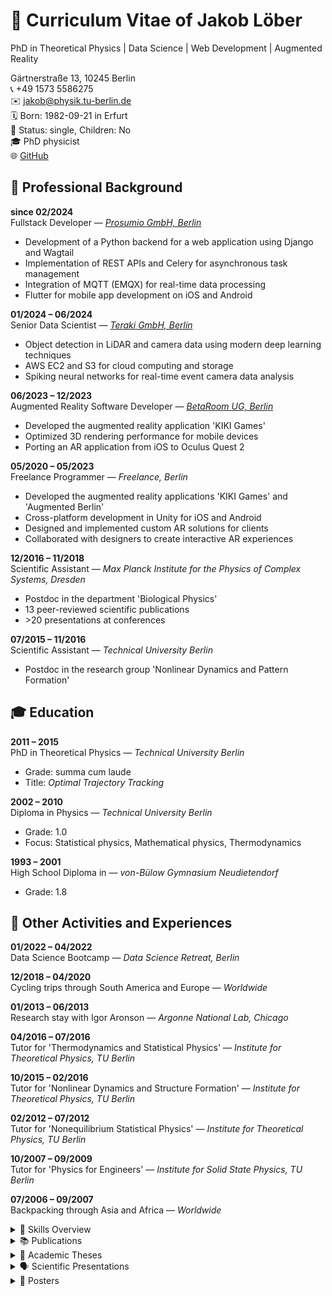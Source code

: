 # 📄 Curriculum Vitae of Jakob Löber

PhD in Theoretical Physics | Data Science | Web Development | Augmented Reality

Gärtnerstraße 13, 10245 Berlin  
📞 +49 1573 5586275  
✉️ jakob@physik.tu-berlin.de  
🗓️ Born: 1982-09-21 in Erfurt  
💼 Status: single, Children: No  
🎓 PhD physicist  
🌐 [GitHub](https://github.com/jakobatgithub)

## 💼 Professional Background

**since 02/2024**  
Fullstack Developer — *[Prosumio GmbH, Berlin](https://prosumio.de/)*
- Development of a Python backend for a web application using Django and Wagtail
- Implementation of REST APIs and Celery for asynchronous task management
- Integration of MQTT (EMQX) for real-time data processing
- Flutter for mobile app development on iOS and Android

**01/2024 – 06/2024**  
Senior Data Scientist — *[Teraki GmbH, Berlin](https://www.teraki.com/)*
- Object detection in LiDAR and camera data using modern deep learning techniques
- AWS EC2 and S3 for cloud computing and storage
- Spiking neural networks for real-time event camera data analysis

**06/2023 – 12/2023**  
Augmented Reality Software Developer — *[BetaRoom UG, Berlin](https://www.betaroom.vision/)*
- Developed the augmented reality application 'KIKI Games'
- Optimized 3D rendering performance for mobile devices
- Porting an AR application from iOS to Oculus Quest 2

**05/2020 – 05/2023**  
Freelance Programmer — *Freelance, Berlin*
- Developed the augmented reality applications 'KIKI Games' and 'Augmented Berlin'
- Cross-platform development in Unity for iOS and Android
- Designed and implemented custom AR solutions for clients
- Collaborated with designers to create interactive AR experiences

**12/2016 – 11/2018**  
Scientific Assistant — *Max Planck Institute for the Physics of Complex Systems, Dresden*
- Postdoc in the department 'Biological Physics'
- 13 peer-reviewed scientific publications
- \>20 presentations at conferences

**07/2015 – 11/2016**  
Scientific Assistant — *Technical University Berlin*
- Postdoc in the research group 'Nonlinear Dynamics and Pattern Formation'

## 🎓 Education

**2011 – 2015**  
PhD in Theoretical Physics — *Technical University Berlin*
- Grade: summa cum laude
- Title: *Optimal Trajectory Tracking*

**2002 – 2010**  
Diploma in Physics — *Technical University Berlin*
- Grade: 1.0
- Focus: Statistical physics, Mathematical physics, Thermodynamics

**1993 – 2001**  
High School Diploma in  — *von-Bülow Gymnasium Neudietendorf*
- Grade: 1.8

## 🌟 Other Activities and Experiences

**01/2022 – 04/2022**  
Data Science Bootcamp — *Data Science Retreat, Berlin*

**12/2018 – 04/2020**  
Cycling trips through South America and Europe — *Worldwide*

**01/2013 – 06/2013**  
Research stay with Igor Aronson — *Argonne National Lab, Chicago*

**04/2016 – 07/2016**  
Tutor for 'Thermodynamics and Statistical Physics' — *Institute for Theoretical Physics, TU Berlin*

**10/2015 – 02/2016**  
Tutor for 'Nonlinear Dynamics and Structure Formation' — *Institute for Theoretical Physics, TU Berlin*

**02/2012 – 07/2012**  
Tutor for 'Nonequilibrium Statistical Physics' — *Institute for Theoretical Physics, TU Berlin*

**10/2007 – 09/2009**  
Tutor for 'Physics for Engineers' — *Institute for Solid State Physics, TU Berlin*

**07/2006 – 09/2007**  
Backpacking through Asia and Africa — *Worldwide*


<details>
<summary>🧰 Skills Overview</summary>

# 🧰 Skills Overview

<table><tr>
<th align='left' style='padding-right: 20px;'><strong>Programming Languages</strong></th>
<th align='left' style='padding-right: 20px;'><strong>Python Ecosystem</strong></th>
<th align='left' style='padding-right: 20px;'><strong>Machine Learning & AI</strong></th>
<th align='left' style='padding-right: 20px;'><strong>Scientific & Engineering Tools</strong></th>
<th align='left' style='padding-right: 20px;'><strong>Web Development & Backend</strong></th>
<th align='left' style='padding-right: 20px;'><strong>DevOps, CI/CD & Tooling</strong></th>
<th align='left' style='padding-right: 20px;'><strong>Testing & Code Quality</strong></th>
</tr>
<tr>
<td style='padding-right: 20px;'>[■■■■■■■■■□]<br>Python</td>
<td style='padding-right: 20px;'>[■■■■■■■■□□]<br>NumPy</td>
<td style='padding-right: 20px;'>[■■■■■■■■■□]<br>CNNs</td>
<td style='padding-right: 20px;'>[■■■■■■■■■■]<br>Mathematica</td>
<td style='padding-right: 20px;'>[■■■■■■■■■□]<br>Django</td>
<td style='padding-right: 20px;'>[■■■■■■■■■□]<br>Git</td>
<td style='padding-right: 20px;'>[■■■■■■■■□□]<br>unittest</td>
</tr>
<tr>
<td style='padding-right: 20px;'>[■■■■■□□□□□]<br>C#</td>
<td style='padding-right: 20px;'>[■■■■■■■■□□]<br>matplotlib</td>
<td style='padding-right: 20px;'>[■■■■■■■□□□]<br>Deep Learning</td>
<td style='padding-right: 20px;'>[■■■■■■■■□□]<br>Lyx</td>
<td style='padding-right: 20px;'>[■■■■■■■■□□]<br>MQTT (EMQX)</td>
<td style='padding-right: 20px;'>[■■■■■■■■□□]<br>Docker</td>
<td style='padding-right: 20px;'>[■■■■■■■■□□]<br>TTD (Test-Driven Development)</td>
</tr>
<tr>
<td style='padding-right: 20px;'>[■■■■■□□□□□]<br>Dart</td>
<td style='padding-right: 20px;'>[■■■■■■■□□□]<br>PyTorch</td>
<td style='padding-right: 20px;'>[■■■■■■■□□□]<br>Reinforcement Learning</td>
<td style='padding-right: 20px;'>[■■■■■■■□□□]<br>LaTeX</td>
<td style='padding-right: 20px;'>[■■■■■■■□□□]<br>Wagtail</td>
<td style='padding-right: 20px;'>[■■■■■■□□□□]<br>Bitbucket</td>
<td style='padding-right: 20px;'>[■■■■■■□□□□]<br>coverage.py</td>
</tr>
<tr>
<td style='padding-right: 20px;'>[■■■■□□□□□□]<br>C/C++</td>
<td style='padding-right: 20px;'>[■■■■■■■□□□]<br>pip</td>
<td style='padding-right: 20px;'>[■■■■■■□□□□]<br>Numerical optimization</td>
<td style='padding-right: 20px;'>[■■■■■□□□□□]<br>LiDAR</td>
<td style='padding-right: 20px;'>[■■■■■■□□□□]<br>REST APIs</td>
<td style='padding-right: 20px;'>[■■■■■□□□□□]<br>make</td>
<td style='padding-right: 20px;'>[■■■■□□□□□□]<br>pytest</td>
</tr>
<tr>
<td style='padding-right: 20px;'>[■■■□□□□□□□]<br>Java</td>
<td style='padding-right: 20px;'>[■■■■■■■□□□]<br>Jupyter Notebook</td>
<td style='padding-right: 20px;'>[■■■■■■□□□□]<br>Q-learning</td>
<td style='padding-right: 20px;'>[■■■■□□□□□□]<br>Matlab</td>
<td style='padding-right: 20px;'>[■■■■■■□□□□]<br>Celery</td>
<td style='padding-right: 20px;'>[■■■■■□□□□□]<br>Bitbucket CI/CD pipeline</td>
<td style='padding-right: 20px;'>[■■■■□□□□□□]<br>Ruff</td>
</tr>
<tr>
<td style='padding-right: 20px;'>[■■■□□□□□□□]<br>JSON</td>
<td style='padding-right: 20px;'>[■■■■■□□□□□]<br>SciPy</td>
<td style='padding-right: 20px;'>[■■■■■■□□□□]<br>Copilot</td>
<td style='padding-right: 20px;'>[■■■□□□□□□□]<br>ROS</td>
<td style='padding-right: 20px;'>[■■■■■□□□□□]<br>PostgreSQL</td>
<td style='padding-right: 20px;'>[■■■■□□□□□□]<br>AWS</td>
<td style='padding-right: 20px;'>[■■□□□□□□□□]<br>Black</td>
</tr>
<tr>
<td style='padding-right: 20px;'>[■■□□□□□□□□]<br>JavaScript</td>
<td style='padding-right: 20px;'>[■■■■■□□□□□]<br>Conda</td>
<td style='padding-right: 20px;'>[■■■■■□□□□□]<br>wandb</td>
<td style='padding-right: 20px;'>[■■□□□□□□□□]<br>LabView</td>
<td style='padding-right: 20px;'>[■■■■■□□□□□]<br>Firebase</td>
<td style='padding-right: 20px;'>[■■□□□□□□□□]<br>Kubernetes</td>
<td></td>
</tr>
<tr>
<td style='padding-right: 20px;'>[■□□□□□□□□□]<br>HTML</td>
<td style='padding-right: 20px;'>[■■■■■□□□□□]<br>scikit-learn</td>
<td style='padding-right: 20px;'>[■■■■■□□□□□]<br>Object Detection (YOLO)</td>
<td></td>
<td style='padding-right: 20px;'>[■■■■■□□□□□]<br>SQLite</td>
<td></td>
<td></td>
</tr>
<tr>
<td style='padding-right: 20px;'>[■□□□□□□□□□]<br>CSS</td>
<td style='padding-right: 20px;'>[■■■■■□□□□□]<br>virtualenv</td>
<td style='padding-right: 20px;'>[■■■■□□□□□□]<br>Modern Hopfield Networks</td>
<td></td>
<td style='padding-right: 20px;'>[■■■■■□□□□□]<br>JWT</td>
<td></td>
<td></td>
</tr>
<tr>
<td></td>
<td style='padding-right: 20px;'>[■■■■■□□□□□]<br>SymPy</td>
<td style='padding-right: 20px;'>[■■■□□□□□□□]<br>Comet</td>
<td></td>
<td style='padding-right: 20px;'>[■■■■□□□□□□]<br>Redis</td>
<td></td>
<td></td>
</tr>
<tr>
<td></td>
<td style='padding-right: 20px;'>[■■■■■□□□□□]<br>TensorFlow</td>
<td></td>
<td></td>
<td style='padding-right: 20px;'>[■■□□□□□□□□]<br>Nginx</td>
<td></td>
<td></td>
</tr>
<tr>
<td></td>
<td style='padding-right: 20px;'>[■■■■□□□□□□]<br>Pandas</td>
<td></td>
<td></td>
<td style='padding-right: 20px;'>[■■□□□□□□□□]<br>MySQL</td>
<td></td>
<td></td>
</tr>
<tr>
<td></td>
<td style='padding-right: 20px;'>[■■■■□□□□□□]<br>typing (type hints)</td>
<td></td>
<td></td>
<td style='padding-right: 20px;'>[■■□□□□□□□□]<br>Jinja</td>
<td></td>
<td></td>
</tr>
<tr>
<td></td>
<td style='padding-right: 20px;'>[■■■■□□□□□□]<br>Poetry</td>
<td></td>
<td></td>
<td></td>
<td></td>
<td></td>
</tr>
<tr>
<td></td>
<td style='padding-right: 20px;'>[■■■□□□□□□□]<br>Plotly</td>
<td></td>
<td></td>
<td></td>
<td></td>
<td></td>
</tr>
<tr>
<td></td>
<td style='padding-right: 20px;'>[■■■□□□□□□□]<br>seaborn</td>
<td></td>
<td></td>
<td></td>
<td></td>
<td></td>
</tr>
<tr>
<td></td>
<td style='padding-right: 20px;'>[■■■□□□□□□□]<br>PyTorch Lightning</td>
<td></td>
<td></td>
<td></td>
<td></td>
<td></td>
</tr>
<tr>
<td></td>
<td style='padding-right: 20px;'>[■■■□□□□□□□]<br>Keras</td>
<td></td>
<td></td>
<td></td>
<td></td>
<td></td>
</tr>
<tr>
<td></td>
<td style='padding-right: 20px;'>[■■□□□□□□□□]<br>h5py</td>
<td></td>
<td></td>
<td></td>
<td></td>
<td></td>
</tr>
</table>

<table><tr>
<th align='left' style='padding-right: 20px;'><strong>Mobile & Cross-Platform Development</strong></th>
<th align='left' style='padding-right: 20px;'><strong>Visualization, UI & Graphics</strong></th>
<th align='left' style='padding-right: 20px;'><strong>Operating Systems & Shell</strong></th>
<th align='left' style='padding-right: 20px;'><strong>Project & Team Collaboration</strong></th>
<th align='left' style='padding-right: 20px;'><strong>Markup & Documentation</strong></th>
<th align='left' style='padding-right: 20px;'><strong>Soft Skills & Meta Skills</strong></th>
<th align='left' style='padding-right: 20px;'></th>
</tr>
<tr>
<td style='padding-right: 20px;'>[■■■■■■□□□□]<br>Flutter</td>
<td style='padding-right: 20px;'>[■■■■■■■■□□]<br>OpenCV</td>
<td style='padding-right: 20px;'>[■■■■■■■■■□]<br>Linux (Ubuntu, Debian)</td>
<td style='padding-right: 20px;'>[■■■■■■■■□□]<br>Jira</td>
<td style='padding-right: 20px;'>[■■■■■■■■■□]<br>Lyx</td>
<td style='padding-right: 20px;'>[■■■■■■■■■□]<br>Scientific Writing</td>
<td></td>
</tr>
<tr>
<td style='padding-right: 20px;'>[■■■■■■□□□□]<br>iOS</td>
<td style='padding-right: 20px;'>[■■■■■■■■□□]<br>Unity</td>
<td style='padding-right: 20px;'>[■■■■■■■□□□]<br>bash</td>
<td style='padding-right: 20px;'>[■■■■■■□□□□]<br>Slack</td>
<td style='padding-right: 20px;'>[■■■■■■■■□□]<br>LaTeX</td>
<td style='padding-right: 20px;'>[■■■■■■■■■□]<br>Research Skills</td>
<td></td>
</tr>
<tr>
<td style='padding-right: 20px;'>[■■■■■□□□□□]<br>Android Studio</td>
<td style='padding-right: 20px;'>[■■■■■■□□□□]<br>Computer Vision</td>
<td style='padding-right: 20px;'>[■■■■■■■□□□]<br>ssh</td>
<td style='padding-right: 20px;'>[■■■■■□□□□□]<br>Confluence</td>
<td style='padding-right: 20px;'>[■■■■■■□□□□]<br>Markdown</td>
<td style='padding-right: 20px;'>[■■■■■■■■□□]<br>University Teaching</td>
<td></td>
</tr>
<tr>
<td style='padding-right: 20px;'>[■■■■□□□□□□]<br>Android</td>
<td style='padding-right: 20px;'>[■■■■■■□□□□]<br>3D Visualization</td>
<td style='padding-right: 20px;'>[■■■■■□□□□□]<br>GCC</td>
<td style='padding-right: 20px;'>[■■■■■□□□□□]<br>Chrome</td>
<td></td>
<td style='padding-right: 20px;'>[■■■■■■■■□□]<br>Presentation Skills</td>
<td></td>
</tr>
<tr>
<td style='padding-right: 20px;'>[■■■□□□□□□□]<br>Xcode</td>
<td style='padding-right: 20px;'>[■■■□□□□□□□]<br>Blender</td>
<td style='padding-right: 20px;'>[■■■■■□□□□□]<br>Putty</td>
<td></td>
<td></td>
<td style='padding-right: 20px;'>[■■■■■■■■□□]<br>Mathematical Modeling</td>
<td></td>
</tr>
<tr>
<td></td>
<td style='padding-right: 20px;'>[■■■□□□□□□□]<br>GIMP</td>
<td style='padding-right: 20px;'>[■■■□□□□□□□]<br>Unix</td>
<td></td>
<td></td>
<td style='padding-right: 20px;'>[■■■■■■■□□□]<br>Data Analysis</td>
<td></td>
</tr>
<tr>
<td></td>
<td style='padding-right: 20px;'>[■■■□□□□□□□]<br>Inkscape</td>
<td></td>
<td></td>
<td></td>
<td style='padding-right: 20px;'>[■■■■■■□□□□]<br>Teaching</td>
<td></td>
</tr>
<tr>
<td></td>
<td style='padding-right: 20px;'>[■□□□□□□□□□]<br>Qt</td>
<td></td>
<td></td>
<td></td>
<td></td>
<td></td>
</tr>
</table>

</details>


<details>
<summary>📚 Publications</summary>

# 📚 Publications (21)

1. **Wave propagation in heterogeneous bistable and excitable media**  
   *S. Alonso, J. Löber, M. Bär, H. Engel*  
   *Eur. Phys. J. Spec. Top. 187, 31 (2010)*  
   [Link to article](http://link.springer.com/article/10.1140/epjst/e2010-01268-1)

2. **Handheld device for fast and non-contact optical measurement of protein films on surfaces**  
   *F.J. Schmitt, H. Südmeyer, J. Börner, J. Löber, K. Olliges, K. Reineke, I. Kahlen, P. Hätti, H.J. Eichler, H.J. Cappius*  
   *Opt. Laser. Eng. 49, 1294 (2011)*  
   [Link to article](http://www.sciencedirect.com/science/article/pii/S0143816611001722)

3. **Front propagation in one-dimensional spatially periodic bistable media**  
   *J. Löber, M. Bär, H. Engel*  
   *Phys. Rev. E 86, 066210 (2012)*  
   [Link to article](http://pre.aps.org/abstract/PRE/v86/i6/e066210)

4. **Analytical approximations for spiral waves**  
   *J. Löber, H. Engel*  
   *Chaos 23, 043135 (2013)*  
   [Link to article](http://scitation.aip.org/content/aip/journal/chaos/23/4/10.1063/1.4848576)

5. **Stabilization of a scroll ring by a cylindrical Neumann boundary**  
   *P.V. Paulau, J. Löber, H. Engel*  
   *Phys. Rev. E 88, 062917 (2013)*  
   [Link to article](http://pre.aps.org/abstract/PRE/v88/i6/e062917)

6. **Modeling crawling cell movement on soft engineered substrates**  
   *J. Löber, F. Ziebert, I.S. Aranson*  
   *Soft Matter 10, 1365 (2014)*  
   [Link to article](http://pubs.rsc.org/en/content/articlelanding/2013/sm/c3sm51597d)

7. **Controlling the position of traveling waves in reaction-diffusion systems**  
   *J. Löber, H. Engel*  
   *Phys. Rev. Lett. 112, 148305 (2014)*  
   [Link to article](http://journals.aps.org/prl/abstract/10.1103/PhysRevLett.112.148305)

8. **Stability of position control of traveling waves in reaction-diffusion systems**  
   *J. Löber*  
   *Phys. Rev. E 89, 062904 (2014)*  
   [Link to article](https://journals.aps.org/pre/abstract/10.1103/PhysRevE.89.062904)

9. **Control of chemical wave propagation**  
   *J. Löber, R. Coles, J. Siebert, H. Engel, E. Schöll*  
   *Engineering of Chemical Complexity II, pp. 185-207, World Scientific (2014)*  
   [Link to article](http://www.worldscientific.com/doi/abs/10.1142/9789814616133_0011)

10. **Phase-field description of substrate-based motility of eukaryotic cells**  
   *I.S. Aranson, J. Löber, F. Ziebert*  
   *Engineering of Chemical Complexity II, pp. 93-104, World Scientific (2014)*  
   [Link to article](http://www.worldscientific.com/doi/abs/10.1142/9789814616133_0006)

11. **Shaping wave patterns in reaction-diffusion systems**  
   *J. Löber, S. Martens, H. Engel*  
   *Phys. Rev. E 90, 062911 (2014)*  
   [Link to article](http://journals.aps.org/pre/abstract/10.1103/PhysRevE.90.062911)

12. **Front propagation in channels with spatially modulated cross section**  
   *S. Martens, J. Löber, H. Engel*  
   *Phys. Rev. E 91, 022902 (2015)*  
   [Link to article](http://journals.aps.org/pre/abstract/10.1103/PhysRevE.91.022902)

13. **Collisions of deformable cells lead to collective migration**  
   *J. Löber, F. Ziebert, I.S. Aranson*  
   *Sci. Rep. 5, 9172 (2015)*  
   [Link to article](http://www.nature.com/srep/2015/150317/srep09172/full/srep09172.html)

14. **Optimal trajectory tracking**  
   *J. Löber*  
   *Ph.D. thesis, Technical University Berlin (2015)*  
   [Link to article](http://www.physik.tu-berlin.de/~jakob/thesis_PhD.pdf)

15. **Analytical, Optimal, and Sparse Optimal Control of Traveling Wave Solutions to Reaction-Diffusion Systems**  
   *C. Ryll, J. Löber, S. Martens, H. Engel, F. Tröltzsch*  
   *Control of Self-Organizing Nonlinear Systems, pp. 189-210, Springer (2016)*  
   [Link to article](http://link.springer.com/chapter/10.1007/978-3-319-28028-8_10)

16. **Macroscopic model of substrate-based cell motility**  
   *F. Ziebert, J. Löber, I.S. Aranson*  
   *Physical Models of Cell Motility, pp. 1-67, Springer (2016)*  
   [Link to article](http://link.springer.com/chapter/10.1007%2F978-3-319-24448-8_1)

17. **Optimal Trajectory Tracking of Nonlinear Dynamical Systems**  
   *J. Löber*  
   *Springer, ISBN 978-3-319-46573-9 (2017)*  
   [Link to article](http://link.springer.com/book/10.1007%2F978-3-319-46574-6)

18. **Exactly realizable desired trajectories**  
   *J. Löber*  
   *arXiv:1603.00611 (2016)*  
   [Link to article](http://arxiv.org/abs/1603.00611)

19. **Control of transversal instabilities in reaction-diffusion systems**  
   *S. Molnos, J. Löber, J.F. Totz, H. Engel*  
   *New J. Phys. 20, 053034 (2018)*  
   [Link to article](http://arxiv.org/abs/1501.03769)

20. **Linear structures in nonlinear optimal control**  
   *J. Löber*  
   *arXiv:1604.01261 (2016)*  
   [Link to article](http://arxiv.org/abs/1604.01261)

21. **Oscillatory Motion in an Active Poroelastic Two-Phase Model**  
   *D.A. Kulawiak, J. Löber, M. Bär, H. Engel*  
   *PLOS ONE 14, e0217447 (2019)*  
   [Link to article](http://arxiv.org/abs/1803.00337)

</details>


<details>
<summary>📘 Academic Theses</summary>

# 📘 Academic Theses


## 📗 Doctoral Thesis

**Title:** [Optimal trajectory tracking](http://www.physik.tu-berlin.de/~jakob/thesis_PhD.pdf)  

**Supervisors:** [Prof. Harald Engel](http://www.itp.tu-berlin.de/engel/ag_engel), [Prof. Alexander S. Mikhailov](http://www.fhi-berlin.mpg.de/complsys/mik/), [Prof. Fredi Tröltzsch](https://www.math.tu-berlin.de/fachgebiete_ag_modnumdiff/fg_optimierung_bei_partiellen_differentialgleichungen/v-menue/mitarbeiter/prof_dr_fredi_troeltzsch/home/)  

**Date of Defence:** July 2015  

**Defence Talk:** [Optimal trajectory tracking](http://www.physik.tu-berlin.de/~jakob/DefenceThesis.pdf)  

**Abstract:**
This thesis investigates optimal trajectory tracking of nonlinear dynamical systems with affine controls. The control task is to enforce the system state to follow a prescribed desired trajectory as closely as possible. The concept of so-called exactly realizable trajectories is proposed. For exactly realizable desired trajectories exists a control signal which enforces the state to exactly follow the desired trajectory. For a given affine control system, these trajectories are characterized by the so-called constraint equation. This approach does not only yield an explicit expression for the control signal in terms of the desired trajectory, but also identifies a particularly simple class of nonlinear control systems. Systems in this class satisfy the so-called linearizing assumption and share many properties with linear control systems. For example, conditions for controllability can be formulated in terms of a rank condition for a controllability matrix analogously to the Kalman rank condition for linear time invariant systems. Furthermore, exactly realizable trajectories, together with the corresponding control signal, arise as solutions to unregularized optimal control problems. Based on that insight, the regularization parameter is used as the small parameter for a perturbation expansion. This results in a reinterpretation of affine optimal control problems with small regularization term as singularly perturbed differential equations. The small parameter originates from the formulation of the control problem and does not involve simplifying assumptions about the system dynamics. Combining this approach with the linearizing assumption, approximate and partly linear equations for the optimal trajectory tracking of arbitrary desired trajectories are derived. For vanishing regularization parameter, the state trajectory becomes discontinuous and the control signal diverges. On the other hand, the analytical treatment becomes exact and the solutions are exclusively governed by linear differential equations. Thus, the possibility of linear structures underlying nonlinear optimal control is revealed. This fact enables the derivation of exact analytical solutions to an entire class of nonlinear trajectory tracking problems with affine controls. This class comprises, among others, mechanical control systems in one spatial dimension and the FitzHugh-Nagumo model with a control acting on the activator.


## 📕 Diploma Thesis

**Title:** [Nonlinear Excitation Waves in Spatially Heterogeneous Reaction-Diffusion Systems](http://www.physik.tu-berlin.de/~jakob/thesis.pdf)  

**Supervisors:** [Prof. Harald Engel](http://www.itp.tu-berlin.de/engel/ag_engel), [Prof. Markus Bär](http://www.ptb.de/cms/en/fachabteilungen/abt8/fb-84.html)  

**Abstract:**
Wave propagation in one-dimensional heterogeneous bistable media is studied for the Schlögl model. Starting from the analytically known traveling wave solution for the homogeneous medium, non-localized, spatially periodic variations in kinetic parameters as the excitation threshold, for example, are taken into account perturbatively. Two different multiple scale perturbation methods are applied to derive a differential equation for the position of the front under perturbations. All analytical results are compared to the results of numerical simulations.

</details>


<details>
<summary>🗣️ Scientific Presentations</summary>

# 🗣️ Scientific Presentations (44)


1. [Velocity of Fronts in Heterogeneous Reaction-Diffusion Systems](http://www.physik.tu-berlin.de/~jakob/Vortrag2.pdf)  
   _Harz seminar, February 2009, Hahnenklee_

2. [Chemical Master Equations and Fluctuation Theorem](http://www.physik.tu-berlin.de/~jakob/talk1.pdf)  
   _Group Seminar, February 2011, TU Berlin_

3. [Control of traveling waves and analytical approximations for spiral waves](http://www.physik.tu-berlin.de/~jakob/TalkGRKKolloquium.pdf)  
   _GRK Kolloquium, July 2012, TU Berlin_

4. [Controlling the position of traveling waves](http://www.physik.tu-berlin.de/~jakob/TalkSFBSymposium.pdf)  
   _SFB Symposium, November 2012, TU Berlin_

5. [Stochastic reaction-diffusion systems](http://www.physik.tu-berlin.de/~jakob/StochasticReactionDiffusionSystems.pdf)  
   _Group Seminar, January 2013, TU Berlin_

6. [Analytical approximations for spiral waves](http://www.physik.tu-berlin.de/~jakob/TalkHartzSeminar_web.pdf)  
   _Harz seminar, February 2013, Hahnenklee_

7. [Controlling the position of fronts](http://www.physik.tu-berlin.de/~jakob/TalkDPG.pdf)  
   _Spring conference of the German Physical Society, March 2013, Regensburg_

8. [Controlling the position of traveling fronts](http://www.physik.tu-berlin.de/~jakob/TalkAPS.pdf)  
   _APS March Meeting, March 2013, Baltimore, USA_

9. [Controlling the position of fronts](http://www.physik.tu-berlin.de/~jakob/TalkWaves2013.pdf)  
   _IMACS Conference on Nonlinear Waves, March 2013, Athens, Georgia, USA_

10. [Controlling the position and shape of traveling waves](http://www.physik.tu-berlin.de/~jakob/TalkBCSCCS.pdf)  
   _BCSCCS conference, June 2013, Warnemünde_

11. [Controlling the position of traveling waves in reaction-diffusion systems](http://www.physik.tu-berlin.de/~jakob/TalkDDays.pdf)  
   _DDays Berlin Brandenburg, October 2013, TU Berlin_

12. [Modeling crawling cell movement](http://www.physik.tu-berlin.de/~jakob/GRK_Kolloquium_2013_Talk.pdf)  
   _GRK Kolloquium, October 2013, Graal-Müritz_

13. [Stability of position control of traveling waves](http://www.physik.tu-berlin.de/~jakob/TalkControlStability.pdf)  
   _Group seminar, October 2013, TU Berlin_

14. [Controlling the position of traveling waves in reaction-diffusion systems](http://www.physik.tu-berlin.de/~jakob/TalkDDaysUS2014.pdf)  
   _Dynamics Days US 2014, January 2014, Georgia Tech, Atlanta, USA_

15. [Position and shape control of nonlinear waves](http://www.physik.tu-berlin.de/~jakob/TalkHarzSeminar2014.pdf)  
   _Harz seminar, February 2014, Hahnenklee_

16. [Modeling crawling cell movement](http://www.physik.tu-berlin.de/~jakob/CellMotility.pdf)  
   _Group seminar, April 2014, TU Berlin_

17. [Controlling the position of traveling waves in reaction-diffusion systems](http://www.physik.tu-berlin.de/~jakob/TalkSaratov2014.pdf)  
   _Nonlinear Dynamics of Deterministic and Stochastic Systems: Unraveling Complexity, May 2014, Saratov, Russia_

18. [Modeling crawling cell motility](http://www.physik.tu-berlin.de/~jakob/FHICellMotility.pdf)  
   _BCSCCS Seminar, June 2014, FHI Berlin_

19. [Modeling crawling cell motility](http://www.physik.tu-berlin.de/~jakob/HUCellMotility.pdf)  
   _Seminar, July 2014, HU Berlin_

20. [Modeling crawling cell motility](http://www.physik.tu-berlin.de/~jakob/HUCellMotility.pdf)  
   _Mini-Symposium on cell motility, July 2014, TU Berlin_

21. [Controlling the position of traveling waves in reaction-diffusion systems](http://www.physik.tu-berlin.de/~jakob/TalkSIAM2014.pdf)  
   _SIAM Nonlinear Waves and Coherent Structures, August 2014, Cambridge, UK_

22. [Modeling crawling cell motility](http://www.physik.tu-berlin.de/~jakob/DDaysBayreuthCellMotility_web.pdf)  
   _Dynamics Days Europe, September 2014, Bayreuth_

23. [Trajectory controllability, optimal trajectory tracking, exact linearization, and all that](http://www.physik.tu-berlin.de/~jakob/NewControlApproach.pdf)  
   _Group seminar, October 2014, TU Berlin_

24. [Analytical approximations for nonlinear optimal trajectory tracking problems](http://www.physik.tu-berlin.de/~jakob/SFBSymposium2015.pdf)  
   _SFB Symposium, February 2015, TU Berlin_

25. [Modeling crawling cell motility](http://www.physik.tu-berlin.de/~jakob/DPG2015CellMotility.pdf)  
   _Spring conference of the German Physical Society, March 2015, TU Berlin_

26. [Modeling crawling cell motility](http://www.physik.tu-berlin.de/~jakob/BCSCCS2015CellMotility.pdf)  
   _BCSCCS conference, June 2015, Munich_

27. [Optimal trajectory tracking](http://www.physik.tu-berlin.de/~jakob/DefenceThesis.pdf)  
   _Ph.D. thesis defence, July 2015, TU Berlin_

28. [Modeling crawling cell motility](http://www.physik.tu-berlin.de/~jakob/NECD15CellMotility.pdf)  
   _NECD15 conference, October 2015, Potsdam_

29. [Free boundary problems and phase field methods](http://www.physik.tu-berlin.de/~jakob/FreeBoundaryPhaseField.pdf)  
   _Group seminar, November 2015, TU Berlin_

30. [Modeling crawling cell motility](http://www.physik.tu-berlin.de/~jakob/HarzSeminar16.pdf)  
   _Harz seminar, February 2016, Hahnenklee_

31. [Thermodynamics of mechanochemical reactions](http://www.physik.tu-berlin.de/~jakob/ThermodynamicsActiveSystems.pdf)  
   _Group seminar, June 2016, TU Berlin_

32. [Poroelastic two-phase model for Physarum polycephalum with free boundaries](http://www.physik.tu-berlin.de/~jakob/Physarum.pdf)  
   _Group seminar, November 2016, TU Berlin_

33. [Poroelastic two-phase model for Physarum polycephalum with free boundaries](http://www.physik.tu-berlin.de/~jakob/Physarum_Retreat.pdf)  
   _MPIPKS Biophysics Group Retreat, January 2017, Oberwiesenthal_

34. [Phase separation via Density Functional Theory](http://www.physik.tu-berlin.de/~jakob/PhaseSeparation.pdf)  
   _Droplet Meeting, March 2017, Dresden_

35. [Cross-linked Gels](http://www.physik.tu-berlin.de/~jakob/CrossLinkedGels.pdf)  
   _Droplet Meeting, July 2017, Dresden_

36. [Cross-linked Gels](http://www.physik.tu-berlin.de/~jakob/CrossLinkedGelsCD.pdf)  
   _Cortex Day, August 2017, Lichtenhain_

37. [Rheology of cross-linked polymer networks](http://www.physik.tu-berlin.de/~jakob/CrossLinkedPolymerNetworks.pdf)  
   _Group seminar, September 2017, Dresden_

38. [Thermorheology of polymer gels](http://www.physik.tu-berlin.de/~jakob/ThermorheologyOfPolymerGels.pdf)  
   _Internal seminar, October 2017, Dresden_

39. [Rheology of polymer networks: chain length distribution](http://www.physik.tu-berlin.de/~jakob/CrossLinkedPolymerNetworksDM.pdf)  
   _Droplet Meeting, October 2017, Dresden_

40. [Thermomechanical Manipulation of Gels](http://www.physik.tu-berlin.de/~jakob/ThermomechanicalManipulationOfGels.pdf)  
   _Droplet Meeting, December 2017, Dresden_

41. [Polymer gels and the two-fluid model](http://www.physik.tu-berlin.de/~jakob/PolymerGelsAndTheTwoFluidModel.pdf)  
   _Group seminar, January 2018, Berlin_

42. [Phase separation in polyelectrolytes](http://www.physik.tu-berlin.de/~jakob/PhaseSeparationInPolyelectrolytes.pdf)  
   _MPIPKS Biophysics Group Retreat, January 2018, Oberwiesenthal_

43. [Transport through and chemical reactions at membranes](http://www.physik.tu-berlin.de/~jakob/TransportThroughAndChemicalReactionsAtMembranes.pdf)  
   _Droplet Meeting, February 2018, Dresden_

44. [Two-fluid model for crawling cell motility](http://www.physik.tu-berlin.de/~jakob/Physarum_Harz2018.pdf)  
   _Harz seminar, February 2018, Hahnenklee_
</details>


<details>
<summary>🧾 Posters</summary>

# 🧾 Posters (11)


1. [Velocity of Fronts in Periodic-Heterogeneous Reaction Diffusion Systems](http://www.physik.tu-berlin.de/~jakob/poster.pdf)  
   _spring conference of the German Physical Society, March 2009, Dresden_

2. [Kinematic Theory of Spiral Waves](http://www.physik.tu-berlin.de/~jakob/posterBCSCCS.pdf)  
   _BCSCCS conference, June 2011, Berlin_

3. [Controlling the position of a front](http://www.physik.tu-berlin.de/~jakob/postercontrol.pdf)  
   _GRK conference, October 2012, Potsdam_

4. [Analytical approximations for spiral waves](http://www.physik.tu-berlin.de/~jakob/posterspiral.pdf)  
   _GRK conference, October 2012, Potsdam_

5. [Curvature-dependent feedback control of two-dimensional excitation waves](http://www.physik.tu-berlin.de/~jakob/poster_sonja7.pdf)  
   _DPG conference, March 2013, Regensburg_

6. [Analytical approximations for spiral waves](http://www.physik.tu-berlin.de/~jakob/Poster_Template_C.pdf)  
   _GRK defence, June 2013, TU Berlin_

7. [Controlling the position of a front](http://www.physik.tu-berlin.de/~jakob/postercontrol.pdf)  
   _Dynamics Days Europe, September 2014, Bayreuth_

8. [Front propagation in three-dimensional corrugated reaction-diffusion media](None)  
   _Dynamics Days Europe, September 2014, Bayreuth_

9. [Modeling cell movement on heterogeneous substrates](http://www.physik.tu-berlin.de/~jakob/PosterDirkBadHonnef.pdf)  
   _Model systems for understanding biological processes, February 2015, Bad Honnef_

10. [Linear structures in nonlinear optimal control](http://www.physik.tu-berlin.de/~jakob/LinearStructuresInNonlinearControlPosterHeringsdorf.pdf)  
   _Control of Complex Systems and Networks, September 2016, Heringsdorf_

11. [Position Control of Traveling Spots](http://www.physik.tu-berlin.de/~jakob/poster_Heringsdorf2016_A0.pdf)  
   _Control of Complex Systems and Networks, September 2016, Heringsdorf_
</details>
